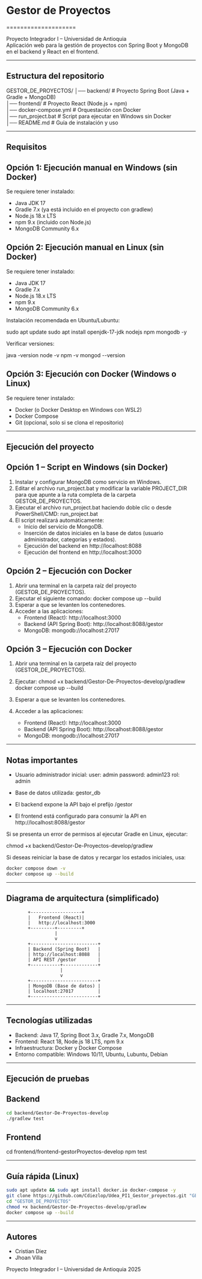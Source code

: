 # Gestor de Proyectos
====================

Proyecto Integrador I – Universidad de Antioquia  
Aplicación web para la gestión de proyectos con Spring Boot y MongoDB en el backend y React en el frontend.

------------------------------------------------------------------
Estructura del repositorio
------------------------------------------------------------------

GESTOR_DE_PROYECTOS/
│── backend/                     # Proyecto Spring Boot (Java + Gradle + MongoDB)  
│── frontend/                    # Proyecto React (Node.js + npm)  
│── docker-compose.yml            # Orquestación con Docker  
│── run_project.bat               # Script para ejecutar en Windows sin Docker  
│── README.md                     # Guía de instalación y uso  

------------------------------------------------------------------
Requisitos
------------------------------------------------------------------

Opción 1: Ejecución manual en Windows (sin Docker)
--------------------------------------------------
Se requiere tener instalado:

- Java JDK 17  
- Gradle 7.x (ya está incluido en el proyecto con gradlew)  
- Node.js 18.x LTS  
- npm 9.x (incluido con Node.js)  
- MongoDB Community 6.x  

Opción 2: Ejecución manual en Linux (sin Docker)
------------------------------------------------
Se requiere tener instalado:

- Java JDK 17  
- Gradle 7.x  
- Node.js 18.x LTS  
- npm 9.x  
- MongoDB Community 6.x  



Instalación recomendada en Ubuntu/Lubuntu:


sudo apt update
sudo apt install openjdk-17-jdk nodejs npm mongodb -y


Verificar versiones:

java -version
node -v
npm -v
mongod --version



Opción 3: Ejecución con Docker (Windows o Linux)
------------------------------
Se requiere tener instalado:

- Docker (o Docker Desktop en Windows con WSL2)
- Docker Compose
- Git (opcional, solo si se clona el repositorio)

------------------------------------------------------------------
Ejecución del proyecto
------------------------------------------------------------------

Opción 1 – Script en Windows (sin Docker)
-----------------------------------------
1. Instalar y configurar MongoDB como servicio en Windows.
2. Editar el archivo run_project.bat y modificar la variable PROJECT_DIR para que apunte a la ruta completa de la carpeta GESTOR_DE_PROYECTOS.
3. Ejecutar el archivo run_project.bat haciendo doble clic o desde PowerShell/CMD:
   run_project.bat
4. El script realizará automáticamente:
   - Inicio del servicio de MongoDB.
   - Inserción de datos iniciales en la base de datos (usuario administrador, categorías y estados).
   - Ejecución del backend en http://localhost:8088
   - Ejecución del frontend en http://localhost:3000

Opción 2 – Ejecución con Docker
-------------------------------
1. Abrir una terminal en la carpeta raíz del proyecto (GESTOR_DE_PROYECTOS).
2. Ejecutar el siguiente comando:
   docker compose up --build
3. Esperar a que se levanten los contenedores.
4. Acceder a las aplicaciones:
   - Frontend (React): http://localhost:3000
   - Backend (API Spring Boot): http://localhost:8088/gestor
   - MongoDB: mongodb://localhost:27017


Opción 3 – Ejecución con Docker
-------------------------------

1. Abrir una terminal en la carpeta raíz del proyecto (GESTOR_DE_PROYECTOS).
2. Ejecutar:
   chmod +x backend/Gestor-De-Proyectos-develop/gradlew
   docker compose up --build

3. Esperar a que se levanten los contenedores.
4. Acceder a las aplicaciones:

   - Frontend (React): http://localhost:3000
   - Backend (API Spring Boot): http://localhost:8088/gestor
   - MongoDB: mongodb://localhost:27017

------------------------------------------------------------------
Notas importantes
------------------------------------------------------------------

- Usuario administrador inicial:
  user: admin
  password: admin123
  rol: admin

- Base de datos utilizada: gestor_db
- El backend expone la API bajo el prefijo /gestor
- El frontend está configurado para consumir la API en http://localhost:8088/gestor


Si se presenta un error de permisos al ejecutar Gradle en Linux, ejecutar:

chmod +x backend/Gestor-De-Proyectos-develop/gradlew


Si deseas reiniciar la base de datos y recargar los estados iniciales, usa:

```bash
docker compose down -v
docker compose up --build
```

------------------------------------------------------------------
Diagrama de arquitectura (simplificado)
------------------------------------------------------------------

            +-------------------+
            |   Frontend (React)|
            |   http://localhost:3000
            +---------+---------+
                      |
                      v
            +-------------------------+
            | Backend (Spring Boot)   |
            | http://localhost:8088   |
            | API REST /gestor        |
            +-----------+-------------+
                        |
                        v
            +-------------------------+
            | MongoDB (Base de datos) |
            | localhost:27017         |
            +-------------------------+



------------------------------------------------------------------
Tecnologías utilizadas
------------------------------------------------------------------

- Backend: Java 17, Spring Boot 3.x, Gradle 7.x, MongoDB
- Frontend: React 18, Node.js 18 LTS, npm 9.x
- Infraestructura: Docker y Docker Compose
- Entorno compatible: Windows 10/11, Ubuntu, Lubuntu, Debian

------------------------------------------------------------------
Ejecución de pruebas
------------------------------------------------------------------

Backend
-------
```bash
cd backend/Gestor-De-Proyectos-develop
./gradlew test
```

Frontend
--------

cd frontend/frontend-gestorProyectos-develop
npm test

------------------------------------------------------------------
Guía rápida (Linux)
------------------------------------------------------------------

```bash
sudo apt update && sudo apt install docker.io docker-compose -y
git clone https://github.com/Cdiezlop/Udea_PI1_Gestor_proyectos.git "GESTOR_DE_PROYECTOS"
cd "GESTOR_DE_PROYECTOS"
chmod +x backend/Gestor-De-Proyectos-develop/gradlew
docker compose up --build
```

------------------------------------------------------------------
Autores
------------------------------------------------------------------

- Cristian Diez
- Jhoan Villa

Proyecto Integrador I – Universidad de Antioquia
2025
